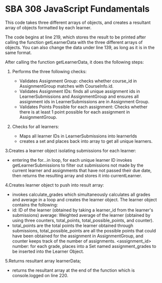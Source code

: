# SBA 308 JavaScript Fundamentals
This code takes three different arrays of objects, and creates a resultant array of objects formatted by each learner.

The code begins at line 219, which stores the result to be printed after calling the function getLearnerData with the three different arrays of objects.
You can also change the data under line 139, as long as it is in the same format.

After calling the function getLearnerData, it does the following steps:
1. Performs the three following checks:
   - Validates Assignment Group: checks whether course_id in AssignmentGroup matches with CourseInfo.id.
   - Validates Assignment IDs: finds all unique assignment ids in LearnerSubmissions and AssignmentGroup and ensures all assignment 
     ids in LearnerSubmissions are in Assignment Group.
   - Validates Points Possible for each assignment: Checks whether there is at least 1 point possible for each assignment in   
     AssignmentGroup.
     
2. Checks for all learners:
   - Maps all learner IDs in LearnerSubmissions into learnerIds
   - creates a set and places back into array to get all unique learners.
   
3.Creates a learner object isolating submissions for each learner:
   - entering the for...in loop, for each unique learner ID invokes getLearnerSubmissions to filter out submissions not made by the current learner and assignments that have not passed their due date, then returns the resulting array and stores it into 
currentLearner.

4.Creates learner object to push into result array:
   - invokes calculate_grades which simultaneously calculates all grades and average in a loop and creates the learner object.
   The learner object contains the following:
   - id: ID of the learner (obtained by taking a learner_id from the learner's submissions)
   average: Weighted average of the learner (obtained by using three counters, total_points, total_possible_points, and counter).
   - total_points are the total points the learner obtained through submissions, total_possible_points are all the possible points that could have been obtained for the assignment in AssignmentGroup, and counter keeps track of the number of assignments.
   <assignment_id> number: for each grade, places into a Set named assignment_grades to be inserted into the Learner Object.

5.Returns resultant array learnerData;
- returns the resultant array at the end of the function which is console.logged on line 220.
   

 
